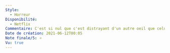 ```yaml
---
Style:
  - Horreur
Disponibilité:
  - Netflix
Commentaire: C'est si nul que c'est distrayant d'un autre oeil que celui voulu par le réalisateur. C'est ridicule, cliché, mal rythmé... Mais bon, personne ne s'attendait à un chef d'oeuvre.
Date de création: 2021-06-12T00:05
Note finale/5: ⭐
Vu: true
---
```

